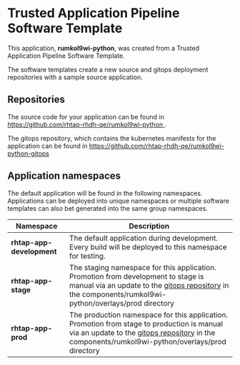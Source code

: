 # Trusted Application Pipeline Software Template

This application, **rumkol9wi-python**, was created from a Trusted Application Pipeline Software Template.

The software templates create a new source and gitops deployment repositories with a sample source application. 

## Repositories

The source code for your application can be found in [https://github.com/rhtap-rhdh-qe/rumkol9wi-python ](https://github.com/rhtap-rhdh-qe/rumkol9wi-python ).
 
The gitops repository, which contains the kubernetes manifests for the application can be found in 
[https://github.com/rhtap-rhdh-qe/rumkol9wi-python-gitops ](https://github.com/rhtap-rhdh-qe/rumkol9wi-python-gitops ) 

## Application namespaces 

The default application will be found in the following namespaces. Applications can be deployed into unique namespaces or multiple software templates can also bet generated into the same group namespaces.  

|  Namespace   |  Description   |  
| -------- | -------- |   
| **rhtap-app-development** | The default application during development. Every build will be deployed to this namespace for testing. | 
| **rhtap-app-stage** | The staging namespace for this application. Promotion from development to stage is manual via an update to the [gitops repository](https://github.com/rhtap-rhdh-qe/rumkol9wi-python-gitops ) in the components/rumkol9wi-python/overlays/prod directory |  
| **rhtap-app-prod** | The production namespace for this application. Promotion from stage to production is manual via an update to the [gitops repository](https://github.com/rhtap-rhdh-qe/rumkol9wi-python-gitops ) in the components/rumkol9wi-python/overlays/prod directory | 